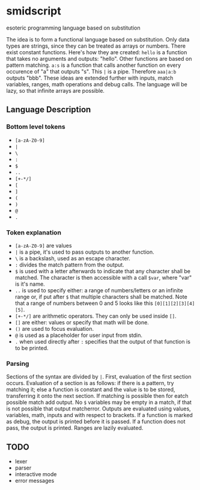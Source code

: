 # smidscript
esoteric programming language based on substitution

The idea is to form a functional language based on substitution.
Only data types are strings, since they can be treated as arrays or numbers.
There exist constant functions. 
Here's how they are created: `hello` is a function that takes no arguments and outputs: "hello".
Other functions are based on pattern matching. `a:s` is a function that calls another function on every occurence of "a"
that outputs "s".
This `|` is a pipe.
Therefore `aaa|a:b` outputs "bbb".
These ideas are extended further with inputs, match variables,
ranges, math operations and debug calls.
The language will be lazy, so that infinite arrays are possible.

## Language Description

### Bottom level tokens
+ `[a-zA-Z0-9]`
+ `|`
+ `\`
+ `:`
+ `$`
+ `..`
+ `[+-*/]`
+ `[`
+ `]`
+ `(`
+ `)`
+ `@`
+ `.`

### Token explanation
+ `[a-zA-Z0-9]` are values
+ `|` is a pipe, it's used to pass outputs to another function.
+ `\` is a backslash, used as an escape character.
+ `:` divides the match pattern from the output.
+ `$` is used with a letter afterwards to indicate that any character shall be matched.
The character is then accessible with a call `$var`, where "var" is it's name.
+ `..` is used to specify either: a range of numbers/letters or an infinite range or,
if put after `$` that multiple characters shall be matched. Note that a range of numbers
between 0 and 5 looks like this `[0][1][2][3][4][5]`.
+ `[+-*/]` are arithmetic operators. They can only be used inside `[]`. 
+ `[]` are either: values or specify that math will be done.
+ `()` are used to focus evaluation.
+ `@` is used as a placeholder for user input from stdin.
+ `.` when used directly after `:` specifies that the output of that function is
to be printed.

### Parsing
Sections of the syntax are divided by `|`.
First, evaluation of the first section occurs.
Evaluation of a section is as follows: if there is a pattern, try matching it;
else a function is constant and the value is to be stored, transferring it onto the next
section. If matching is possible then for eatch possible match add output. No `$` variables
may be empty in a match, if that is not possible that output matcherror.
Outputs are evaluated using values, variables, math, inputs and with respect to brackets.
If a function is marked as debug, the output is printed before it is passed.
If a function does not pass, the output is printed.
Ranges are lazily evaluated.

## TODO
+ lexer
+ parser
+ interactive mode
+ error messages

